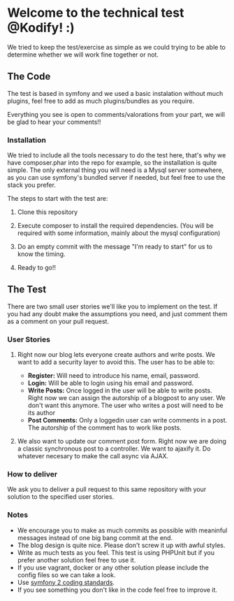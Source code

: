 # Welcome to the technical test @Kodify! :)

We tried to keep the test/exercise as simple as we could trying to be able to determine whether we will work fine together or not. 

## The Code

The test is based in symfony and we used a basic instalation without much plugins, feel free to add as much plugins/bundles as you require.

Everything you see is open to comments/valorations from your part, we will be glad to hear your comments!!

### Installation 

We tried to include all the tools necessary to do the test here, that's why we have composer.phar into the repo for example, so the installation is quite simple. 
The only external thing you will need is a Mysql server somewhere, as you can use symfony's bundled server if needed, but feel free to use the stack you prefer.

The steps to start with the test are: 

1. Clone this repository

2. Execute composer to install the required dependencies. (You will be required with some information, mainly about the mysql configuration)

3. Do an empty commit with the message "I'm ready to start" for us to know the timing.

4. Ready to go!! 

## The Test

There are two small user stories we'll like you to implement on the test. If you had any doubt make the assumptions you need, and just comment them as a comment on your pull request.

### User Stories

1. Right now our blog lets everyone create authors and write posts. We want to add a security layer to avoid this. The user has to be able to:
    * **Register:** Will need to introduce his name, email, password.
    * **Login:** Will be able to login using his email and password.
    * **Write Posts:** Once logged in the user will be able to write posts. Right now we can assign the autorship of a blogpost to any user. We don't want this anymore. The user who writes a post will need to be its author
    * **Post Comments:** Only a loggedin user can write comments in a post. The autorship of the comment has to work like posts.
  
2. We also want to update our comment post form. Right now we are doing a classic synchronous post to a controller. We want to ajaxify it. Do whatever necesary to make the call async via AJAX. 

### How to deliver

We ask you to deliver a pull request to this same repository with your solution to the specified user stories.

### Notes
* We encourage you to make as much commits as possible with meaninful messages instead of one big bang commit at the end.
* The blog design is quite nice. Please don't screw it up with awful styles.
* Write as much tests as you feel. This test is using PHPUnit but if you prefer another solution feel free to use it.
* If you use vagrant, docker or any other solution please include the config files so we can take a look.
* Use [symfony 2 coding standards](http://symfony.com/doc/current/contributing/code/standards.html). 
* If you see something you don't like in the code feel free to improve it.

